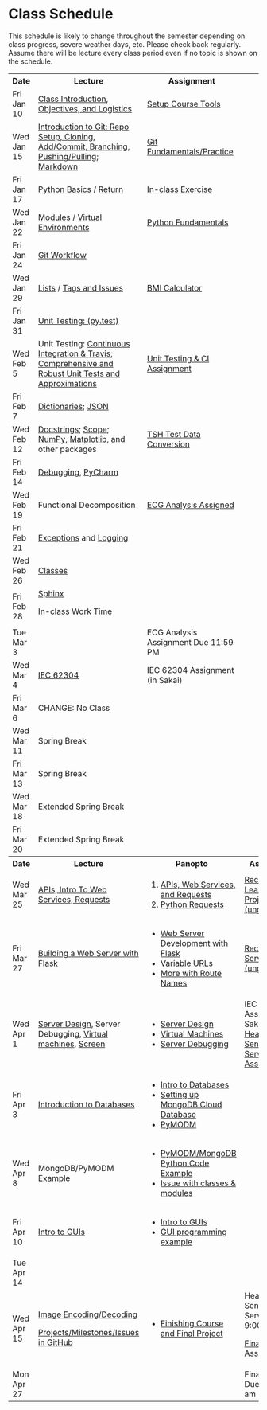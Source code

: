 # Class Schedule

This schedule is likely to change throughout the semester depending on class
progress, severe weather days, etc.  Please check back regularly.  Assume there 
will be lecture every class period even if no topic is shown on the schedule.

<table>

<tr>
<th>Date</th>
<th>Lecture</th>
<th>Assignment</th>
</tr>

<tr>
<td>Fri Jan 10</td>
  <td><a href="Lectures/Intro_Lecture.md">Class Introduction, Objectives, and Logistics</a></td>
  <td><a href="Assignments/01_tool_setup_git_intro.md">Setup Course Tools</a></td>
</tr>

<tr>
<td>Wed Jan 15</td>
<td><a href="Lectures/intro_to_git.md">Introduction to Git:  Repo Setup, 
  Cloning, Add/Commit, Branching, Pushing/Pulling</a>;   
  <a href="Resources/markdown.md">Markdown</a></td>
  
  <td><a href="Assignments/02_git_fundamentals_practice.md">Git Fundamentals/Practice</a></td
</tr>

<tr>
<td>Fri Jan 17</td>
  <td><a href="Lectures/python_basics.md">Python Basics</a> /
  <a href="Lectures/return_keyword.md">Return</a>
  </td>
  <td><a href="Lectures/python_basics.md#exercise-before-next-class">In-class Exercise</a></td>
</tr>

<tr>
<td>Wed Jan 22</td>
<td><a href="Lectures/modules.md">Modules</a> /
<a href="Lectures/virtual_environments.md">Virtual Environments</a> 

</td>
<td><a href="Assignments/PythonFundamentalAssignment.md">Python Fundamentals</a></td>
</tr>

<tr>
<td>Fri Jan 24</td> 
<td><a href="Lectures/git_workflow.md">Git Workflow</a> 
</td>
<td></td>
</tr>

<tr>
<td>Wed Jan 29</td>
<td> 
<a href="Lectures/lists.md">Lists</a> / 
<a href="Lectures/git_workflow_more.md">Tags and Issues</a> 
</td>
<td><a href="Assignments/BMICalculatorAssignment.md">BMI Calculator</a></td>
</tr>

<tr>
<td>Fri Jan 31</td>
<td><a href="Lectures/unit_testing.md">Unit Testing: (py.test)</a></td>
<td></td>
</tr>

<tr>
<td>Wed Feb 5</td>
<td>Unit Testing: <a href="Lectures/continuous_integration_travis.md">Continuous 
Integration & Travis</a>;
<a href="Lectures/robust_testing.md">Comprehensive and Robust Unit Tests and Approximations</a></td>
<td><a href="Assignments/UnitTestingCIAssignment.md">Unit Testing & CI Assignment</a></td>
</tr>

<tr>
<td>Fri Feb 7</td>
<td><a href="Lectures/dictionaries.md">Dictionaries</a>;
<a href="Lectures/json.md">JSON</a></td>
<td></td>
</tr>

<tr>
<td>Wed Feb 12</td>
<td>
<a href="Lectures/docstrings.md">Docstrings</a>; 
<a href="Lectures/variable_scope.md">Scope</a>;
<a href="Lectures/numpy.md">NumPy</a>, 
<a href="Lectures/matplotlib.md">Matplotlib</a>, and other packages</a>
</td>
<td><a href="Assignments/TSHTestDataConversion">TSH Test Data Conversion</td>
</tr>

<tr>
<td>Fri Feb 14</td>
<td><a href="Lectures/debugging.md">Debugging</a>, 
<a href="Resources/PyCharm">PyCharm</a> </td>
<td></td>
</tr>

<tr>
<td>Wed Feb 19</td>
<td>Functional Decomposition</td>
<td><a href="Assignments/ECG_Analysis">ECG Analysis Assigned</a></td>
</tr>

<tr>
<td>Fri Feb 21</td>
<td><a href="Lectures/exceptions_active_lecture.md">Exceptions</a> and 
<a href="Lectures/logging.md">Logging</a>
</td>
<td></td>
</tr>

<tr>
<td>Wed Feb 26</td>
<td>
<a href="Lectures/classes.md">Classes</a>  
</td>
<td></td>
</tr>

<tr>
<td>Fri Feb 28</td>
<td><a href="Lectures/sphinx.md">Sphinx</a>

In-class Work Time
</td>
<td></td>
</tr>

<tr>
<td> Tue Mar 3</td>
<td></td>
<td>ECG Analysis Assignment Due 11:59 PM</td>
<tr>

<td>Wed Mar 4</td>
<td><a href="https://en.wikipedia.org/wiki/IEC_62304">IEC 62304</td>
<td>IEC 62304 Assignment (in Sakai)</td>
</tr>

<tr>
<td>Fri Mar 6</td>
<td>CHANGE: No Class</td>
<td></td>
</tr>

<tr>
<td>Wed Mar 11</td>
<td>Spring Break</td>
<td></td>
</tr>

<tr>
<td>Fri Mar 13</td>
<td>Spring Break</td>
<td></td>
</tr>

<tr>
<td>Wed Mar 18</td>
<td>Extended Spring Break</td>
<td></td>
</tr>

<tr>
<td>Fri Mar 20</td>
<td>Extended Spring Break</td>
<td></td>
</tr>


<tr>
<th>Date</th>
<th>Lecture</th>
<th>Panopto</th>
<th>Assignment</th>
</tr>

<tr>
<td>Wed Mar 25</td>
<td><a href="Lectures/apis_webservices_requests.md">
APIs, Intro To Web Services, Requests</a></td>
<td>

1. <a href="https://pratt.capture.duke.edu/Panopto/Pages/Viewer.aspx?id=710630ea-a0bd-45ee-8111-ab8300f9774c">APIs, Web Services, and Requests</a>  
2. <a href="https://pratt.capture.duke.edu/Panopto/Pages/Viewer.aspx?id=35a11f63-fbfe-4d5b-a29e-ab830111cd65">Python Requests</a>
</td>
<td><a href="Lectures/name_server_project.md">Recommended Learning Project (ungraded)</a></td>
</tr>

<tr>
<td>Fri Mar 27</td>
<td>
  <a href="Lectures/flask_server_setup.md">
       Building a Web Server with Flask</a>
  </td>
<td>

* <a href="https://pratt.capture.duke.edu/Panopto/Pages/Viewer.aspx?id=b1367883-b4d2-47bb-8937-ab86013a5df3">Web Server Development with Flask</a>
* <a href="https://pratt.capture.duke.edu/Panopto/Pages/Viewer.aspx?id=e6e9b516-c411-4a8f-a6e8-ab86013cdc87">Variable URLs</a>
* <a href="https://pratt.capture.duke.edu/Panopto/Pages/Viewer.aspx?id=df81b9ff-9766-4cbe-87d7-ab86013cfc7a">More with Route Names</a>
</td>
  <td><a href="Lectures/time_server_project.md">Recommended Server Project
(ungraded)</a></td> 
</tr>

<tr>
<td>Wed Apr 1</td>
  <td><a href="Lectures/server_code_design.md">Server Design</a>, Server Debugging,   
  <a href="Resources/virtual_machines.md">Virtual machines</a>,
  <a href="Resources/WebServices/screen.md">Screen</a></td>
<td>

* <a href="https://pratt.capture.duke.edu/Panopto/Pages/Viewer.aspx?id=42e44216-db67-4df8-8c29-ab8a01570acf">Server Design</a>
* <a href="https://pratt.capture.duke.edu/Panopto/Pages/Viewer.aspx?id=c652765d-258f-4825-b9b5-ab8a0158e7c4">Virtual Machines</a>
* <a href="https://pratt.capture.duke.edu/Panopto/Pages/Viewer.aspx?id=4a01d850-2836-4490-b111-ab8a0158f5a6">Server Debugging</a>

</td>
<td>
IEC 62034 Assessment in Sakai Due
  
<a href="Assignments/heart_rate_sentinel_server_assignment.md">
Heart Rate Sentinel Server Assigned
</tr>

<tr>
<td>Fri Apr 3</td>
  <td>
  <a href="Lectures/databases.md">Introduction to Databases</td>
<td>

* <a href="https://pratt.capture.duke.edu/Panopto/Pages/Viewer.aspx?id=7e107f8a-ab5d-4bb6-9d70-ab9100de03f9">Intro to Databases</a>
* <a href="https://pratt.capture.duke.edu/Panopto/Pages/Viewer.aspx?id=418bac02-0040-499e-a939-ab9100de1624">Setting up MongoDB Cloud Database</a>
* <a href="https://pratt.capture.duke.edu/Panopto/Pages/Viewer.aspx?id=8e8faa62-7cb0-4bb1-bd3e-ab91011dc054">PyMODM</a>

</td>
<td></td>
</tr>

<tr>
  <td>Wed Apr 8</td>
  <td> MongoDB/PyMODM Example
  </td>
<td>

* <a href="https://pratt.capture.duke.edu/Panopto/Pages/Viewer.aspx?id=eb874abf-57aa-4a68-92a2-ab940166eb55">PyMODM/MongoDB Python Code Example</a>
* <a href="https://pratt.capture.duke.edu/Panopto/Pages/Viewer.aspx?id=c074fea3-716d-4dbe-a9e1-ab960129374b">Issue with classes & modules</a>
</td>
  <td></td>
</tr>

<tr>
<td>Fri Apr 10</td>
<td><a href="Lectures/intro_to_gui.md">Intro to GUIs</a></td>
<td>

* <a href="https://pratt.capture.duke.edu/Panopto/Pages/Viewer.aspx?id=91e3f343-3be6-4c76-8b26-ab97013270a7">Intro to GUIs</a>
* <a href="https://pratt.capture.duke.edu/Panopto/Pages/Viewer.aspx?id=542bb9d6-1554-4a72-8862-ab970135695a">GUI programming example</a>
</td>
<td></td>
</tr>

<tr>
<td> Tue Apr 14</td>
<td></td>
<td></td>
<td></td>
</tr>

<tr>
<td>Wed Apr 15</td>
<td>

<a href="Lectures/image_encoding_decoding.md">Image Encoding/Decoding</a>

<a href="Lectures/github_teams.md">Projects/Milestones/Issues in GitHub</a>


</td>
<td>

* <a href="https://pratt.capture.duke.edu/Panopto/Pages/Viewer.aspx?id=5aae2ebf-029b-4d00-ab84-ab9e00f22572">Finishing Course and Final Project</a>

</td>
<td>Heart Rate Sentinel Server Due at 9:00 am

<a href="Assignments/final_image_processor.md">Final Project Assigned
</td>
</tr>


<!--<a href="Lectures/intro_to_security.md">Introduction to Security</a>-->

<!--<a href="Lectures/testing_fixtures_and_other_testing.md">Unit Testing:  Testing Fixtures</a>-->
  


<tr>
<td>Mon Apr 27</td>
<td></td>
<td></td>
<td> Final Project Due at 9:00 am </td>
</tr>

<table>
